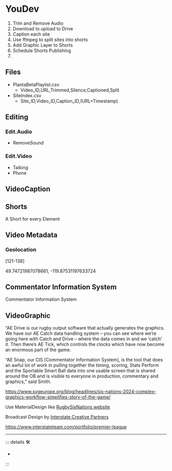 # YouDev

1. Trim and Remove Audio
2. Download to upload to Drive
3. Caption each site
4. Use ffmpeg to split sites into shorts
5. Add Graphic Layer to Shorts
6. Schedule Shorts Publishing
7.

## Files

- PlantaBetaPlaylist.csv
    - Video_ID,URL,Trimmed,Silence,Captioned,Split
- SiteIndex.csv
    - Site_ID,Video_ID,Caption_ID,(URL+Timestamp)

## Editing

### Edit.Audio

- RemoveSound

### Edit.Video

- Talking
- Phone

## VideoCaption

## Shorts

A Short for every Element

## Video Metadata

### Geolocation

[121-138]

49.74721987078661, -119.87531197633724

## Commentator Information System

Commentator Information System

## VideoGraphic

“AE Drive is our rugby output software that actually generates the graphics. We have our AE Catch data handling system – you can see where we’re going here with Catch and Drive – where the data comes in and we ‘catch’ it. Then there’s AE Tick, which controls the clocks which have now become an enormous part of the game.

“AE Snap, our CIS [Commentator Information System], is the tool that does an awful lot of work in pulling together the timing, scoring, Stats Perform and the Sportable Smart Ball data into one usable screen that is shared around the OB and is visible to everyone in production, commentary and graphics,” said Smith.

<https://www.svgeurope.org/blog/headlines/six-nations-2024-complex-graphics-workflow-simplifies-story-of-the-game/>

Use MaterialDesign like [RugbySixNations website](https://www.sixnationsrugby.com/en)

Broadcast Design by [Interstate Creative Partners](https://www.interstateteam.com/portfolio)

<https://www.interstateteam.com/portfolio/premier-league>

---

<!-- =================================================== -->
<!-- =================================================== -->
<!-- =================================================== -->
<!-- =================================================== -->
<!-- =================================================== -->
::: details 🛠

-

:::
